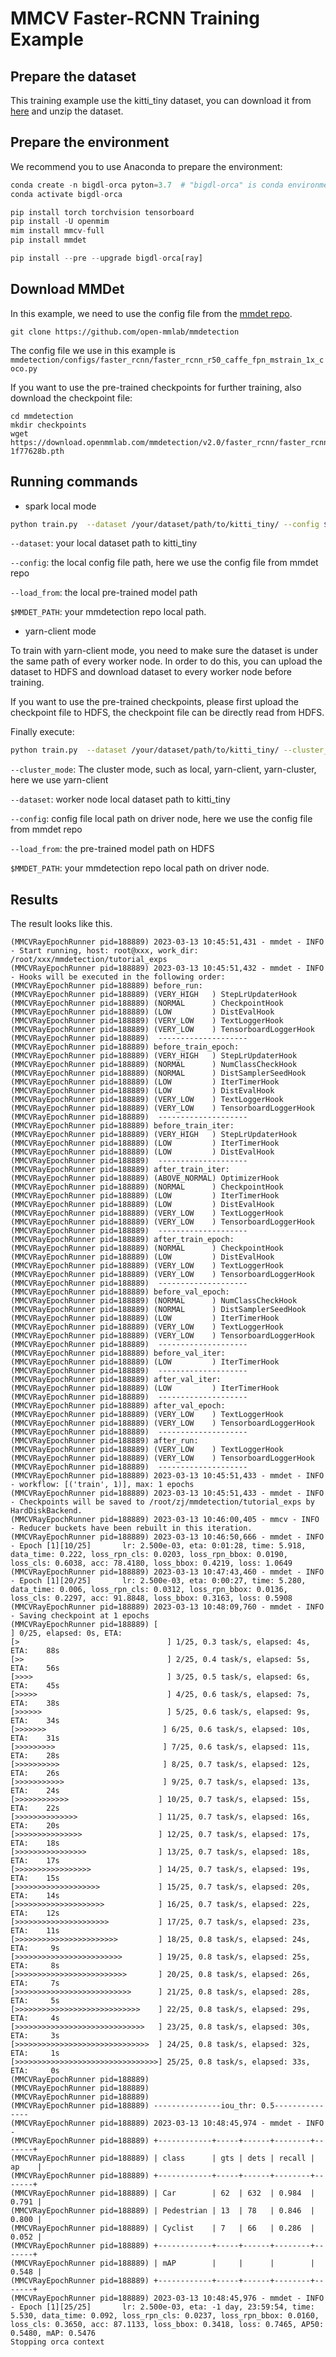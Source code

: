 # MMCV Faster-RCNN Training Example

## Prepare the dataset

This training example use the kitti_tiny dataset, you can download it from [here](https://download.openmmlab.com/mmdetection/data/kitti_tiny.zip) and unzip the dataset.

## Prepare the environment

We recommend you to use Anaconda to prepare the environment:

```python
conda create -n bigdl-orca pyton=3.7  # "bigdl-orca" is conda environment name, you can use any name you like.
conda activate bigdl-orca

pip install torch torchvision tensorboard
pip install -U openmim
mim install mmcv-full
pip install mmdet

pip install --pre --upgrade bigdl-orca[ray]
```

## Download MMDet

In this example, we need to use the config file from the [mmdet repo](https://github.com/open-mmlab/mmdetection).

```
git clone https://github.com/open-mmlab/mmdetection
```

The config file we use in this example is `mmdetection/configs/faster_rcnn/faster_rcnn_r50_caffe_fpn_mstrain_1x_coco.py`

If you want to use the pre-trained checkpoints for further training, also download the checkpoint file:

```
cd mmdetection
mkdir checkpoints
wget https://download.openmmlab.com/mmdetection/v2.0/faster_rcnn/faster_rcnn_r50_caffe_fpn_mstrain_3x_coco/faster_rcnn_r50_caffe_fpn_mstrain_3x_coco_20210526_095054-1f77628b.pth
```

## Running commands

- spark local mode

```bash
python train.py  --dataset /your/dataset/path/to/kitti_tiny/ --config $MMDET_PATH/configs/faster_rcnn/faster_rcnn_r50_caffe_fpn_mstrain_1x_coco.py --load_from $MMDET_PATH/checkpoints/faster_rcnn_r50_caffe_fpn_mstrain_3x_coco_20210526_095054-1f77628b.pth
```
`--dataset`: your local dataset path to kitti_tiny

`--config`: the local config file path, here we use the config file from mmdet repo

`--load_from`: the local pre-trained model path

`$MMDET_PATH`: your mmdetection repo local path.


- yarn-client mode

To train with yarn-client mode, you need to make sure the dataset is under the same path of every worker node. In order to do this, you can upload the dataset to HDFS and download dataset to every worker node before training.

If you want to use the pre-trained checkpoints, please first upload the checkpoint file to HDFS, the checkpoint file can be directly read from HDFS.

Finally execute:

```bash
python train.py  --dataset /your/dataset/path/to/kitti_tiny/ --cluster_mode yarn-client --config $MMDET_PATH/configs/faster_rcnn/faster_rcnn_r50_caffe_fpn_mstrain_1x_coco.py --load_from hdfs://ip:port/your/hdfs/path/to/faster_rcnn_r50_caffe_fpn_mstrain_3x_coco_20210526_095054-1f77628b.pth
```

`--cluster_mode`: The cluster mode, such as local, yarn-client, yarn-cluster, here we use yarn-client

`--dataset`: worker node local dataset path to kitti_tiny

`--config`: config file local path on driver node, here we use the config file from mmdet repo

`--load_from`: the pre-trained model path on HDFS

`$MMDET_PATH`: your mmdetection repo local path on driver node.


## Results

The result looks like this.

```
(MMCVRayEpochRunner pid=188889) 2023-03-13 10:45:51,431 - mmdet - INFO - Start running, host: root@xxx, work_dir: /root/xxx/mmdetection/tutorial_exps
(MMCVRayEpochRunner pid=188889) 2023-03-13 10:45:51,432 - mmdet - INFO - Hooks will be executed in the following order:
(MMCVRayEpochRunner pid=188889) before_run:
(MMCVRayEpochRunner pid=188889) (VERY_HIGH   ) StepLrUpdaterHook
(MMCVRayEpochRunner pid=188889) (NORMAL      ) CheckpointHook
(MMCVRayEpochRunner pid=188889) (LOW         ) DistEvalHook
(MMCVRayEpochRunner pid=188889) (VERY_LOW    ) TextLoggerHook
(MMCVRayEpochRunner pid=188889) (VERY_LOW    ) TensorboardLoggerHook
(MMCVRayEpochRunner pid=188889)  --------------------
(MMCVRayEpochRunner pid=188889) before_train_epoch:
(MMCVRayEpochRunner pid=188889) (VERY_HIGH   ) StepLrUpdaterHook
(MMCVRayEpochRunner pid=188889) (NORMAL      ) NumClassCheckHook
(MMCVRayEpochRunner pid=188889) (NORMAL      ) DistSamplerSeedHook
(MMCVRayEpochRunner pid=188889) (LOW         ) IterTimerHook
(MMCVRayEpochRunner pid=188889) (LOW         ) DistEvalHook
(MMCVRayEpochRunner pid=188889) (VERY_LOW    ) TextLoggerHook
(MMCVRayEpochRunner pid=188889) (VERY_LOW    ) TensorboardLoggerHook
(MMCVRayEpochRunner pid=188889)  --------------------
(MMCVRayEpochRunner pid=188889) before_train_iter:
(MMCVRayEpochRunner pid=188889) (VERY_HIGH   ) StepLrUpdaterHook
(MMCVRayEpochRunner pid=188889) (LOW         ) IterTimerHook
(MMCVRayEpochRunner pid=188889) (LOW         ) DistEvalHook
(MMCVRayEpochRunner pid=188889)  --------------------
(MMCVRayEpochRunner pid=188889) after_train_iter:
(MMCVRayEpochRunner pid=188889) (ABOVE_NORMAL) OptimizerHook
(MMCVRayEpochRunner pid=188889) (NORMAL      ) CheckpointHook
(MMCVRayEpochRunner pid=188889) (LOW         ) IterTimerHook
(MMCVRayEpochRunner pid=188889) (LOW         ) DistEvalHook
(MMCVRayEpochRunner pid=188889) (VERY_LOW    ) TextLoggerHook
(MMCVRayEpochRunner pid=188889) (VERY_LOW    ) TensorboardLoggerHook
(MMCVRayEpochRunner pid=188889)  --------------------
(MMCVRayEpochRunner pid=188889) after_train_epoch:
(MMCVRayEpochRunner pid=188889) (NORMAL      ) CheckpointHook
(MMCVRayEpochRunner pid=188889) (LOW         ) DistEvalHook
(MMCVRayEpochRunner pid=188889) (VERY_LOW    ) TextLoggerHook
(MMCVRayEpochRunner pid=188889) (VERY_LOW    ) TensorboardLoggerHook
(MMCVRayEpochRunner pid=188889)  --------------------
(MMCVRayEpochRunner pid=188889) before_val_epoch:
(MMCVRayEpochRunner pid=188889) (NORMAL      ) NumClassCheckHook
(MMCVRayEpochRunner pid=188889) (NORMAL      ) DistSamplerSeedHook
(MMCVRayEpochRunner pid=188889) (LOW         ) IterTimerHook
(MMCVRayEpochRunner pid=188889) (VERY_LOW    ) TextLoggerHook
(MMCVRayEpochRunner pid=188889) (VERY_LOW    ) TensorboardLoggerHook
(MMCVRayEpochRunner pid=188889)  --------------------
(MMCVRayEpochRunner pid=188889) before_val_iter:
(MMCVRayEpochRunner pid=188889) (LOW         ) IterTimerHook
(MMCVRayEpochRunner pid=188889)  --------------------
(MMCVRayEpochRunner pid=188889) after_val_iter:
(MMCVRayEpochRunner pid=188889) (LOW         ) IterTimerHook
(MMCVRayEpochRunner pid=188889)  --------------------
(MMCVRayEpochRunner pid=188889) after_val_epoch:
(MMCVRayEpochRunner pid=188889) (VERY_LOW    ) TextLoggerHook
(MMCVRayEpochRunner pid=188889) (VERY_LOW    ) TensorboardLoggerHook
(MMCVRayEpochRunner pid=188889)  --------------------
(MMCVRayEpochRunner pid=188889) after_run:
(MMCVRayEpochRunner pid=188889) (VERY_LOW    ) TextLoggerHook
(MMCVRayEpochRunner pid=188889) (VERY_LOW    ) TensorboardLoggerHook
(MMCVRayEpochRunner pid=188889)  --------------------
(MMCVRayEpochRunner pid=188889) 2023-03-13 10:45:51,433 - mmdet - INFO - workflow: [('train', 1)], max: 1 epochs
(MMCVRayEpochRunner pid=188889) 2023-03-13 10:45:51,433 - mmdet - INFO - Checkpoints will be saved to /root/zj/mmdetection/tutorial_exps by HardDiskBackend.
(MMCVRayEpochRunner pid=188889) 2023-03-13 10:46:00,405 - mmcv - INFO - Reducer buckets have been rebuilt in this iteration.
(MMCVRayEpochRunner pid=188889) 2023-03-13 10:46:50,666 - mmdet - INFO - Epoch [1][10/25]       lr: 2.500e-03, eta: 0:01:28, time: 5.918, data_time: 0.222, loss_rpn_cls: 0.0203, loss_rpn_bbox: 0.0190, loss_cls: 0.6038, acc: 78.4180, loss_bbox: 0.4219, loss: 1.0649
(MMCVRayEpochRunner pid=188889) 2023-03-13 10:47:43,460 - mmdet - INFO - Epoch [1][20/25]       lr: 2.500e-03, eta: 0:00:27, time: 5.280, data_time: 0.006, loss_rpn_cls: 0.0312, loss_rpn_bbox: 0.0136, loss_cls: 0.2297, acc: 91.8848, loss_bbox: 0.3163, loss: 0.5908
(MMCVRayEpochRunner pid=188889) 2023-03-13 10:48:09,760 - mmdet - INFO - Saving checkpoint at 1 epochs
(MMCVRayEpochRunner pid=188889) [                                                  ] 0/25, elapsed: 0s, ETA:
[>                                 ] 1/25, 0.3 task/s, elapsed: 4s, ETA:    88s
[>>                                ] 2/25, 0.4 task/s, elapsed: 5s, ETA:    56s
[>>>>                              ] 3/25, 0.5 task/s, elapsed: 6s, ETA:    45s
[>>>>>                             ] 4/25, 0.6 task/s, elapsed: 7s, ETA:    38s
[>>>>>>                            ] 5/25, 0.6 task/s, elapsed: 9s, ETA:    34s
[>>>>>>>                          ] 6/25, 0.6 task/s, elapsed: 10s, ETA:    31s
[>>>>>>>>>                        ] 7/25, 0.6 task/s, elapsed: 11s, ETA:    28s
[>>>>>>>>>>                       ] 8/25, 0.7 task/s, elapsed: 12s, ETA:    26s
[>>>>>>>>>>>                      ] 9/25, 0.7 task/s, elapsed: 13s, ETA:    24s
[>>>>>>>>>>>>                    ] 10/25, 0.7 task/s, elapsed: 15s, ETA:    22s
[>>>>>>>>>>>>>>                  ] 11/25, 0.7 task/s, elapsed: 16s, ETA:    20s
[>>>>>>>>>>>>>>>                 ] 12/25, 0.7 task/s, elapsed: 17s, ETA:    18s
[>>>>>>>>>>>>>>>>                ] 13/25, 0.7 task/s, elapsed: 18s, ETA:    17s
[>>>>>>>>>>>>>>>>>               ] 14/25, 0.7 task/s, elapsed: 19s, ETA:    15s
[>>>>>>>>>>>>>>>>>>>             ] 15/25, 0.7 task/s, elapsed: 20s, ETA:    14s
[>>>>>>>>>>>>>>>>>>>>            ] 16/25, 0.7 task/s, elapsed: 22s, ETA:    12s
[>>>>>>>>>>>>>>>>>>>>>           ] 17/25, 0.7 task/s, elapsed: 23s, ETA:    11s
[>>>>>>>>>>>>>>>>>>>>>>>         ] 18/25, 0.8 task/s, elapsed: 24s, ETA:     9s
[>>>>>>>>>>>>>>>>>>>>>>>>        ] 19/25, 0.8 task/s, elapsed: 25s, ETA:     8s
[>>>>>>>>>>>>>>>>>>>>>>>>>       ] 20/25, 0.8 task/s, elapsed: 26s, ETA:     7s
[>>>>>>>>>>>>>>>>>>>>>>>>>>      ] 21/25, 0.8 task/s, elapsed: 28s, ETA:     5s
[>>>>>>>>>>>>>>>>>>>>>>>>>>>>    ] 22/25, 0.8 task/s, elapsed: 29s, ETA:     4s
[>>>>>>>>>>>>>>>>>>>>>>>>>>>>>   ] 23/25, 0.8 task/s, elapsed: 30s, ETA:     3s
[>>>>>>>>>>>>>>>>>>>>>>>>>>>>>>  ] 24/25, 0.8 task/s, elapsed: 32s, ETA:     1s
[>>>>>>>>>>>>>>>>>>>>>>>>>>>>>>>>] 25/25, 0.8 task/s, elapsed: 33s, ETA:     0s
(MMCVRayEpochRunner pid=188889)
(MMCVRayEpochRunner pid=188889)
(MMCVRayEpochRunner pid=188889)
(MMCVRayEpochRunner pid=188889) ---------------iou_thr: 0.5---------------
(MMCVRayEpochRunner pid=188889) 2023-03-13 10:48:45,974 - mmdet - INFO -
(MMCVRayEpochRunner pid=188889) +------------+-----+------+--------+-------+
(MMCVRayEpochRunner pid=188889) | class      | gts | dets | recall | ap    |
(MMCVRayEpochRunner pid=188889) +------------+-----+------+--------+-------+
(MMCVRayEpochRunner pid=188889) | Car        | 62  | 632  | 0.984  | 0.791 |
(MMCVRayEpochRunner pid=188889) | Pedestrian | 13  | 78   | 0.846  | 0.800 |
(MMCVRayEpochRunner pid=188889) | Cyclist    | 7   | 66   | 0.286  | 0.052 |
(MMCVRayEpochRunner pid=188889) +------------+-----+------+--------+-------+
(MMCVRayEpochRunner pid=188889) | mAP        |     |      |        | 0.548 |
(MMCVRayEpochRunner pid=188889) +------------+-----+------+--------+-------+
(MMCVRayEpochRunner pid=188889) 2023-03-13 10:48:45,976 - mmdet - INFO - Epoch [1][25/25]       lr: 2.500e-03, eta: -1 day, 23:59:54, time: 5.530, data_time: 0.092, loss_rpn_cls: 0.0237, loss_rpn_bbox: 0.0160, loss_cls: 0.3650, acc: 87.1133, loss_bbox: 0.3418, loss: 0.7465, AP50: 0.5480, mAP: 0.5476
Stopping orca context
```